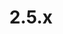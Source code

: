 ---
# metadata # 
title:  2.5.x
description: Pachyderm Version 2.5.x 
date: 
# taxonomy #
tags:
series:
seriesPart:
cascade:
    latestPatch: 2.5.3
    majorMinor: 2.5
    clientPython: 7.3
    extensionJupyterLab: 2.5.3
    mountServerBinary: 2.5.3
    release: latest  # used by sitemap.xml in themes folder
---